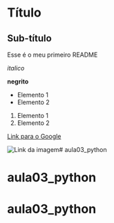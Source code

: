 # Título

## Sub-título

Esse é o meu primeiro README

*italico*

**negrito**

- Elemento 1
- Elemento 2

1) Elemento 1
2) Elemento 2

[Link para o Google](https://www.google.com.br)

![Link da imagem](https://git-scm.com/images/about/branches@2x.png)# aula03_python
# aula03_python
# aula03_python
